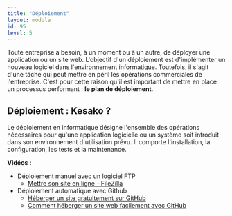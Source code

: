 ```yaml
---
title: "Déploiement"
layout: module
id: 95
level: 5
---
```


Toute entreprise a besoin, à un moment ou à un autre, de déployer une application ou un site web. L'objectif d'un déploiement est d'implémenter un nouveau logiciel dans l'environnement informatique. Toutefois, il s'agit d'une tâche qui peut mettre en péril les opérations commerciales de l'entreprise. C'est pour cette raison qu'il est important de mettre en place un processus performant : **le plan de déploiement**.

## Déploiement : Kesako ?

Le déploiement en informatique désigne l'ensemble des opérations nécessaires pour qu'une application logicielle ou un système soit introduit dans son environnement d'utilisation prévu. Il comporte l'installation, la configuration, les tests et la maintenance.


**Vidéos :**

- Déploiement manuel avec un logiciel FTP
    - [Mettre son site en ligne - FileZilla](https://www.youtube.com/watch?v=Mw9uoD346-k)
- Déploiement automatique avec Github
    - [Héberger un site gratuitement sur GitHub](https://www.youtube.com/watch?v=hNRxn5sKOdE)
    - [Comment héberger un site web facilement avec GitHub](https://www.youtube.com/watch?v=dBAZ5Qc2bIk)

